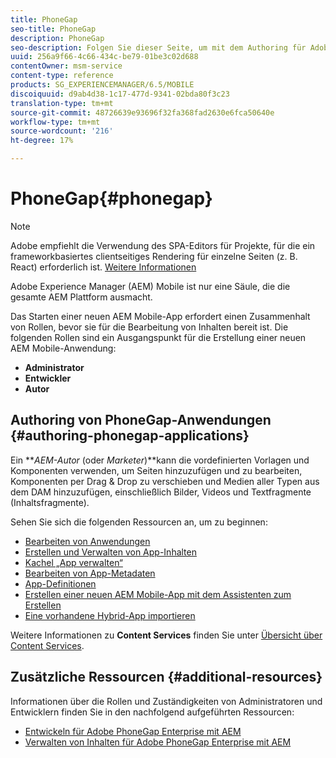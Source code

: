 ```yaml
---
title: PhoneGap
seo-title: PhoneGap
description: PhoneGap
seo-description: Folgen Sie dieser Seite, um mit dem Authoring für Adobe PhoneGap Enterprise in AEM zu beginnen.
uuid: 256a9f66-4c66-434c-be79-01be3c02d688
contentOwner: msm-service
content-type: reference
products: SG_EXPERIENCEMANAGER/6.5/MOBILE
discoiquuid: d9ab4d38-1c17-477d-9341-02bda80f3c23
translation-type: tm+mt
source-git-commit: 48726639e93696f32fa368fad2630e6fca50640e
workflow-type: tm+mt
source-wordcount: '216'
ht-degree: 17%

---
```



# PhoneGap{#phonegap}

>[!NOTE]
>
>Adobe empfiehlt die Verwendung des SPA-Editors für Projekte, für die ein frameworkbasiertes clientseitiges Rendering für einzelne Seiten (z. B. React) erforderlich ist. [Weitere Informationen](/help/sites-developing/spa-overview.md)

Adobe Experience Manager (AEM) Mobile ist nur eine Säule, die die gesamte AEM Plattform ausmacht.

Das Starten einer neuen AEM Mobile-App erfordert einen Zusammenhalt von Rollen, bevor sie für die Bearbeitung von Inhalten bereit ist. Die folgenden Rollen sind ein Ausgangspunkt für die Erstellung einer neuen AEM Mobile-Anwendung:

* **Administrator**
* **Entwickler**
* **Autor**

## Authoring von PhoneGap-Anwendungen {#authoring-phonegap-applications}

Ein ***AEM-Autor* (oder *Marketer*)**kann die vordefinierten Vorlagen und Komponenten verwenden, um Seiten hinzuzufügen und zu bearbeiten, Komponenten per Drag &amp; Drop zu verschieben und Medien aller Typen aus dem DAM hinzuzufügen, einschließlich Bilder, Videos und Textfragmente (Inhaltsfragmente).

Sehen Sie sich die folgenden Ressourcen an, um zu beginnen:

* [Bearbeiten von Anwendungen](/help/mobile/phonegap-authoring-apps.md)
* [Erstellen und Verwalten von App-Inhalten](/help/mobile/phonegap-manage-app-content.md)
* [Kachel „App verwalten“](/help/mobile/phonegap-app-details-tile.md)
* [Bearbeiten von App-Metadaten](/help/mobile/phonegap-editmetadata.md)
* [App-Definitionen](/help/mobile/phonegap-app-definitions.md)
* [Erstellen einer neuen AEM Mobile-App mit dem Assistenten zum Erstellen](/help/mobile/phonegap-create-new-app.md)
* [Eine vorhandene Hybrid-App importieren](/help/mobile/phonegap-adding-content-to-imported-app.md)

Weitere Informationen zu **Content Services** finden Sie unter [Übersicht über Content Services](/help/mobile/develop-content-as-a-service.md).

## Zusätzliche Ressourcen {#additional-resources}

Informationen über die Rollen und Zuständigkeiten von Administratoren und Entwicklern finden Sie in den nachfolgend aufgeführten Ressourcen:

* [Entwickeln für Adobe PhoneGap Enterprise mit AEM](/help/mobile/developing-in-phonegap.md)
* [Verwalten von Inhalten für Adobe PhoneGap Enterprise mit AEM](/help/mobile/administer-phonegap.md)

